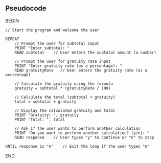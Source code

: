 ## Pseudocode

BEGIN

    // Start the program and welcome the user

    REPEAT
        // Prompt the user for subtotal input
        PRINT "Enter subtotal: "
        READ subtotal    // User enters the subtotal amount (a number)

        // Prompt the user for gratuity rate input
        PRINT "Enter gratuity rate (as a percentage): "
        READ gratuityRate   // User enters the gratuity rate (as a percentage)

        // Calculate the gratuity using the formula
        gratuity = subtotal * (gratuityRate / 100)

        // Calculate the total (subtotal + gratuity)
        total = subtotal + gratuity

        // Display the calculated gratuity and total
        PRINT "Gratuity: ", gratuity
        PRINT "Total: ", total

        // Ask if the user wants to perform another calculation
        PRINT "Do you want to perform another calculation? (y/n): "
        READ response    // User types "y" to continue or "n" to stop

    UNTIL response is "n"    // Exit the loop if the user types "n"

END